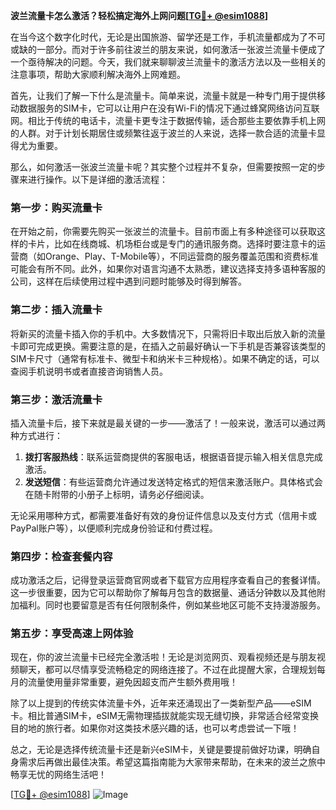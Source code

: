 **波兰流量卡怎么激活？轻松搞定海外上网问题[[TG💪+ @esim1088](https://t.me/s/esim1088)]**

在当今这个数字化时代，无论是出国旅游、留学还是工作，手机流量都成为了不可或缺的一部分。而对于许多前往波兰的朋友来说，如何激活一张波兰流量卡便成了一个亟待解决的问题。今天，我们就来聊聊波兰流量卡的激活方法以及一些相关的注意事项，帮助大家顺利解决海外上网难题。

首先，让我们了解一下什么是流量卡。简单来说，流量卡就是一种专门用于提供移动数据服务的SIM卡，它可以让用户在没有Wi-Fi的情况下通过蜂窝网络访问互联网。相比于传统的电话卡，流量卡更专注于数据传输，适合那些主要依靠手机上网的人群。对于计划长期居住或频繁往返于波兰的人来说，选择一款合适的流量卡显得尤为重要。

那么，如何激活一张波兰流量卡呢？其实整个过程并不复杂，但需要按照一定的步骤来进行操作。以下是详细的激活流程：

### **第一步：购买流量卡**
在开始之前，你需要先购买一张波兰的流量卡。目前市面上有多种途径可以获取这样的卡片，比如在线商城、机场柜台或是专门的通讯服务商。选择时要注意卡的运营商（如Orange、Play、T-Mobile等），不同运营商的服务覆盖范围和资费标准可能会有所不同。此外，如果你对语言沟通不太熟悉，建议选择支持多语种客服的公司，这样在后续使用过程中遇到问题时能够及时得到解答。

### **第二步：插入流量卡**
将新买的流量卡插入你的手机中。大多数情况下，只需将旧卡取出后放入新的流量卡即可完成更换。需要注意的是，在插入之前最好确认一下手机是否兼容该类型的SIM卡尺寸（通常有标准卡、微型卡和纳米卡三种规格）。如果不确定的话，可以查阅手机说明书或者直接咨询销售人员。

### **第三步：激活流量卡**
插入流量卡后，接下来就是最关键的一步——激活了！一般来说，激活可以通过两种方式进行：
1. **拨打客服热线**：联系运营商提供的客服电话，根据语音提示输入相关信息完成激活。
2. **发送短信**：有些运营商允许通过发送特定格式的短信来激活账户。具体格式会在随卡附带的小册子上标明，请务必仔细阅读。

无论采用哪种方式，都需要准备好有效的身份证件信息以及支付方式（信用卡或PayPal账户等），以便顺利完成身份验证和付费过程。

### **第四步：检查套餐内容**
成功激活之后，记得登录运营商官网或者下载官方应用程序查看自己的套餐详情。这一步很重要，因为它可以帮助你了解每月包含的数据量、通话分钟数以及其他附加福利。同时也要留意是否有任何限制条件，例如某些地区可能不支持漫游服务。

### **第五步：享受高速上网体验**
现在，你的波兰流量卡已经完全激活啦！无论是浏览网页、观看视频还是与朋友视频聊天，都可以尽情享受流畅稳定的网络连接了。不过在此提醒大家，合理规划每月的流量使用量非常重要，避免因超支而产生额外费用哦！

除了以上提到的传统实体流量卡外，近年来还涌现出了一类新型产品——eSIM卡。相比普通SIM卡，eSIM无需物理插拔就能实现无缝切换，非常适合经常变换目的地的旅行者。如果你对这类技术感兴趣的话，也可以考虑尝试一下哦！

总之，无论是选择传统流量卡还是新兴eSIM卡，关键是要提前做好功课，明确自身需求后再做出最佳决策。希望这篇指南能为大家带来帮助，在未来的波兰之旅中畅享无忧的网络生活吧！

[[TG💪+ @esim1088](https://t.me/s/esim1088)] 
![Image](https://i.postimg.cc/4NQfJmqS/Snipaste-2025-05-13-00-14-12.png)